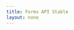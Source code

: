 ```yaml
---
title: Forms API Stable
layout: none
--- 
```


<RedoclyAPIBlock src='https://api.redocly.com/registry/bundle/adobe-developers/AEM-forms/stable/openapi.yaml?branch=prod' typography='fontFamily: `"Source Sans Pro", sans-serif`' />
